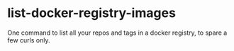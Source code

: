 # list-docker-registry-images
One command to list all your repos and tags in a docker registry, to spare a few curls only.
